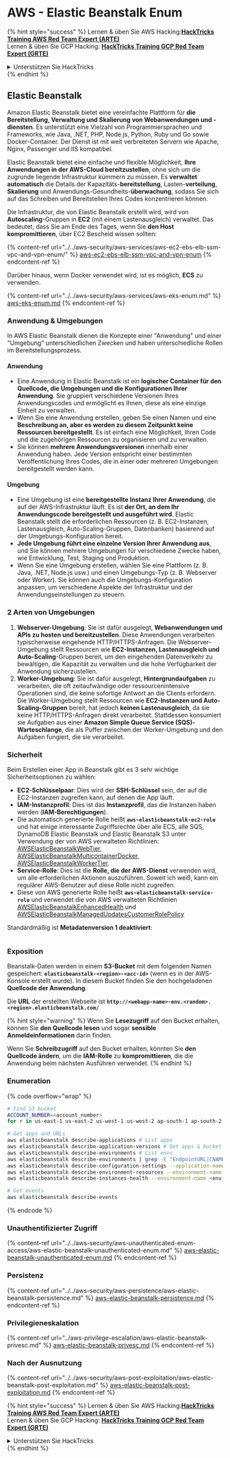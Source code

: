 # AWS - Elastic Beanstalk Enum

{% hint style="success" %}
Lernen & üben Sie AWS Hacking:<img src="/.gitbook/assets/image.png" alt="" data-size="line">[**HackTricks Training AWS Red Team Expert (ARTE)**](https://training.hacktricks.xyz/courses/arte)<img src="/.gitbook/assets/image.png" alt="" data-size="line">\
Lernen & üben Sie GCP Hacking: <img src="/.gitbook/assets/image (2).png" alt="" data-size="line">[**HackTricks Training GCP Red Team Expert (GRTE)**<img src="/.gitbook/assets/image (2).png" alt="" data-size="line">](https://training.hacktricks.xyz/courses/grte)

<details>

<summary>Unterstützen Sie HackTricks</summary>

* Überprüfen Sie die [**Abonnementpläne**](https://github.com/sponsors/carlospolop)!
* **Treten Sie der** 💬 [**Discord-Gruppe**](https://discord.gg/hRep4RUj7f) oder der [**Telegram-Gruppe**](https://t.me/peass) bei oder **folgen** Sie uns auf **Twitter** 🐦 [**@hacktricks\_live**](https://twitter.com/hacktricks\_live)**.**
* **Teilen Sie Hacking-Tricks, indem Sie PRs an die** [**HackTricks**](https://github.com/carlospolop/hacktricks) und [**HackTricks Cloud**](https://github.com/carlospolop/hacktricks-cloud) GitHub-Repos senden.

</details>
{% endhint %}

## Elastic Beanstalk

Amazon Elastic Beanstalk bietet eine vereinfachte Plattform für **die Bereitstellung, Verwaltung und Skalierung von Webanwendungen und -diensten**. Es unterstützt eine Vielzahl von Programmiersprachen und Frameworks, wie Java, .NET, PHP, Node.js, Python, Ruby und Go sowie Docker-Container. Der Dienst ist mit weit verbreiteten Servern wie Apache, Nginx, Passenger und IIS kompatibel.

Elastic Beanstalk bietet eine einfache und flexible Möglichkeit, **Ihre Anwendungen in der AWS-Cloud bereitzustellen**, ohne sich um die zugrunde liegende Infrastruktur kümmern zu müssen. Es **verwaltet automatisch** die Details der Kapazitäts-**bereitstellung**, Lasten-**verteilung**, **Skalierung** und Anwendungs-Gesundheits-**überwachung**, sodass Sie sich auf das Schreiben und Bereitstellen Ihres Codes konzentrieren können.

Die Infrastruktur, die von Elastic Beanstalk erstellt wird, wird von **Autoscaling**-Gruppen in **EC2** (mit einem Lastenausgleich) verwaltet. Das bedeutet, dass Sie am Ende des Tages, wenn Sie **den Host kompromittieren**, über EC2 Bescheid wissen sollten:

{% content-ref url="../../aws-security/aws-services/aws-ec2-ebs-elb-ssm-vpc-and-vpn-enum/" %}
[aws-ec2-ebs-elb-ssm-vpc-and-vpn-enum](../../aws-security/aws-services/aws-ec2-ebs-elb-ssm-vpc-and-vpn-enum/)
{% endcontent-ref %}

Darüber hinaus, wenn Docker verwendet wird, ist es möglich, **ECS** zu verwenden.

{% content-ref url="../../aws-security/aws-services/aws-eks-enum.md" %}
[aws-eks-enum.md](../../aws-security/aws-services/aws-eks-enum.md)
{% endcontent-ref %}

### Anwendung & Umgebungen

In AWS Elastic Beanstalk dienen die Konzepte einer "Anwendung" und einer "Umgebung" unterschiedlichen Zwecken und haben unterschiedliche Rollen im Bereitstellungsprozess.

#### Anwendung

* Eine Anwendung in Elastic Beanstalk ist ein **logischer Container für den Quellcode, die Umgebungen und die Konfigurationen Ihrer Anwendung**. Sie gruppiert verschiedene Versionen Ihres Anwendungscodes und ermöglicht es Ihnen, diese als eine einzige Einheit zu verwalten.
* Wenn Sie eine Anwendung erstellen, geben Sie einen Namen und eine **Beschreibung an, aber es werden zu diesem Zeitpunkt keine Ressourcen bereitgestellt**. Es ist einfach eine Möglichkeit, Ihren Code und die zugehörigen Ressourcen zu organisieren und zu verwalten.
* Sie können **mehrere Anwendungsversionen** innerhalb einer Anwendung haben. Jede Version entspricht einer bestimmten Veröffentlichung Ihres Codes, die in einer oder mehreren Umgebungen bereitgestellt werden kann.

#### Umgebung

* Eine Umgebung ist eine **bereitgestellte Instanz Ihrer Anwendung**, die auf der AWS-Infrastruktur läuft. Es ist **der Ort, an dem Ihr Anwendungscode bereitgestellt und ausgeführt wird**. Elastic Beanstalk stellt die erforderlichen Ressourcen (z. B. EC2-Instanzen, Lastenausgleich, Auto-Scaling-Gruppen, Datenbanken) basierend auf der Umgebungs-Konfiguration bereit.
* **Jede Umgebung führt eine einzelne Version Ihrer Anwendung aus**, und Sie können mehrere Umgebungen für verschiedene Zwecke haben, wie Entwicklung, Test, Staging und Produktion.
* Wenn Sie eine Umgebung erstellen, wählen Sie eine Plattform (z. B. Java, .NET, Node.js usw.) und einen Umgebungs-Typ (z. B. Webserver oder Worker). Sie können auch die Umgebungs-Konfiguration anpassen, um verschiedene Aspekte der Infrastruktur und der Anwendungseinstellungen zu steuern.

### 2 Arten von Umgebungen

1. **Webserver-Umgebung**: Sie ist dafür ausgelegt, **Webanwendungen und APIs zu hosten und bereitzustellen**. Diese Anwendungen verarbeiten typischerweise eingehende HTTP/HTTPS-Anfragen. Die Webserver-Umgebung stellt Ressourcen wie **EC2-Instanzen, Lastenausgleich und Auto-Scaling**-Gruppen bereit, um den eingehenden Datenverkehr zu bewältigen, die Kapazität zu verwalten und die hohe Verfügbarkeit der Anwendung sicherzustellen.
2. **Worker-Umgebung**: Sie ist dafür ausgelegt, **Hintergrundaufgaben** zu verarbeiten, die oft zeitaufwändige oder ressourcenintensive Operationen sind, die keine sofortige Antwort an die Clients erfordern. Die Worker-Umgebung stellt Ressourcen wie **EC2-Instanzen und Auto-Scaling-Gruppen** bereit, hat jedoch **keinen Lastenausgleich**, da sie keine HTTP/HTTPS-Anfragen direkt verarbeitet. Stattdessen konsumiert sie Aufgaben aus einer **Amazon Simple Queue Service (SQS)-Warteschlange**, die als Puffer zwischen der Worker-Umgebung und den Aufgaben fungiert, die sie verarbeitet.

### Sicherheit

Beim Erstellen einer App in Beanstalk gibt es 3 sehr wichtige Sicherheitsoptionen zu wählen:

* **EC2-Schlüsselpaar**: Dies wird der **SSH-Schlüssel** sein, der auf die EC2-Instanzen zugreifen kann, auf denen die App läuft.
* **IAM-Instanzprofil**: Dies ist das **Instanzprofil**, das die Instanzen haben werden (**IAM-Berechtigungen**).
* Die automatisch generierte Rolle heißt **`aws-elasticbeanstalk-ec2-role`** und hat einige interessante Zugriffsrechte über alle ECS, alle SQS, DynamoDB Elastic Beanstalk und Elastic Beanstalk S3 unter Verwendung der von AWS verwalteten Richtlinien: [AWSElasticBeanstalkWebTier](https://us-east-1.console.aws.amazon.com/iam/home#/policies/arn:aws:iam::aws:policy/AWSElasticBeanstalkWebTier), [AWSElasticBeanstalkMulticontainerDocker](https://us-east-1.console.aws.amazon.com/iam/home#/policies/arn:aws:iam::aws:policy/AWSElasticBeanstalkMulticontainerDocker), [AWSElasticBeanstalkWorkerTier](https://us-east-1.console.aws.amazon.com/iam/home#/policies/arn:aws:iam::aws:policy/AWSElasticBeanstalkWorkerTier).
* **Service-Rolle**: Dies ist die **Rolle, die der AWS-Dienst** verwenden wird, um alle erforderlichen Aktionen auszuführen. Soweit ich weiß, kann ein regulärer AWS-Benutzer auf diese Rolle nicht zugreifen.
* Diese von AWS generierte Rolle heißt **`aws-elasticbeanstalk-service-role`** und verwendet die von AWS verwalteten Richtlinien [AWSElasticBeanstalkEnhancedHealth](https://us-east-1.console.aws.amazon.com/iam/home#/policies/arn:aws:iam::aws:policy/service-role/AWSElasticBeanstalkEnhancedHealth) und [AWSElasticBeanstalkManagedUpdatesCustomerRolePolicy](https://us-east-1.console.aws.amazon.com/iamv2/home?region=us-east-1#/roles/details/aws-elasticbeanstalk-service-role?section=permissions)

Standardmäßig ist **Metadatenversion 1 deaktiviert**:

<figure><img src="../../../.gitbook/assets/image (18) (1) (2).png" alt=""><figcaption></figcaption></figure>

### Exposition

Beanstalk-Daten werden in einem **S3-Bucket** mit dem folgenden Namen gespeichert: **`elasticbeanstalk-<region>-<acc-id>`** (wenn es in der AWS-Konsole erstellt wurde). In diesem Bucket finden Sie den hochgeladenen **Quellcode der Anwendung**.

Die **URL** der erstellten Webseite ist **`http://<webapp-name>-env.<random>.<region>.elasticbeanstalk.com/`**

{% hint style="warning" %}
Wenn Sie **Lesezugriff** auf den Bucket erhalten, können Sie **den Quellcode lesen** und sogar **sensible Anmeldeinformationen** darin finden.

Wenn Sie **Schreibzugriff** auf den Bucket erhalten, könnten Sie **den Quellcode ändern**, um die **IAM-Rolle** zu **kompromittieren**, die die Anwendung beim nächsten Ausführen verwendet.
{% endhint %}

### Enumeration

{% code overflow="wrap" %}
```bash
# Find S3 bucket
ACCOUNT_NUMBER=<account_number>
for r in us-east-1 us-east-2 us-west-1 us-west-2 ap-south-1 ap-south-2 ap-northeast-1 ap-northeast-2 ap-northeast-3 ap-southeast-1 ap-southeast-2 ap-southeast-3 ca-central-1 eu-central-1 eu-central-2 eu-west-1 eu-west-2 eu-west-3 eu-north-1 sa-east-1 af-south-1 ap-east-1 eu-south-1 eu-south-2 me-south-1 me-central-1; do aws s3 ls elasticbeanstalk-$r-$ACCOUNT_NUMBER 2>/dev/null && echo "Found in: elasticbeanstalk-$r-$ACCOUNT_NUMBER"; done

# Get apps and URLs
aws elasticbeanstalk describe-applications # List apps
aws elasticbeanstalk describe-application-versions # Get apps & bucket name with source code
aws elasticbeanstalk describe-environments # List envs
aws elasticbeanstalk describe-environments | grep -E "EndpointURL|CNAME"
aws elasticbeanstalk describe-configuration-settings --application-name <app_name> --environment-name <env_name>
aws elasticbeanstalk describe-environment-resources --environment-name <env_name> # Get env info such as SQS used queues
aws elasticbeanstalk describe-instances-health --environment-name <env_name> # Get the instances of an environment

# Get events
aws elasticbeanstalk describe-events
```
{% endcode %}

### Unauthentifizierter Zugriff

{% content-ref url="../../aws-security/aws-unauthenticated-enum-access/aws-elastic-beanstalk-unauthenticated-enum.md" %}
[aws-elastic-beanstalk-unauthenticated-enum.md](../../aws-security/aws-unauthenticated-enum-access/aws-elastic-beanstalk-unauthenticated-enum.md)
{% endcontent-ref %}

### Persistenz

{% content-ref url="../../aws-security/aws-persistence/aws-elastic-beanstalk-persistence.md" %}
[aws-elastic-beanstalk-persistence.md](../../aws-security/aws-persistence/aws-elastic-beanstalk-persistence.md)
{% endcontent-ref %}

### Privilegieneskalation

{% content-ref url="../aws-privilege-escalation/aws-elastic-beanstalk-privesc.md" %}
[aws-elastic-beanstalk-privesc.md](../aws-privilege-escalation/aws-elastic-beanstalk-privesc.md)
{% endcontent-ref %}

### Nach der Ausnutzung

{% content-ref url="../../aws-security/aws-post-exploitation/aws-elastic-beanstalk-post-exploitation.md" %}
[aws-elastic-beanstalk-post-exploitation.md](../../aws-security/aws-post-exploitation/aws-elastic-beanstalk-post-exploitation.md)
{% endcontent-ref %}

{% hint style="success" %}
Lernen & üben Sie AWS Hacking:<img src="/.gitbook/assets/image.png" alt="" data-size="line">[**HackTricks Training AWS Red Team Expert (ARTE)**](https://training.hacktricks.xyz/courses/arte)<img src="/.gitbook/assets/image.png" alt="" data-size="line">\
Lernen & üben Sie GCP Hacking: <img src="/.gitbook/assets/image (2).png" alt="" data-size="line">[**HackTricks Training GCP Red Team Expert (GRTE)**<img src="/.gitbook/assets/image (2).png" alt="" data-size="line">](https://training.hacktricks.xyz/courses/grte)

<details>

<summary>Unterstützen Sie HackTricks</summary>

* Überprüfen Sie die [**Abonnementpläne**](https://github.com/sponsors/carlospolop)!
* **Treten Sie der** 💬 [**Discord-Gruppe**](https://discord.gg/hRep4RUj7f) oder der [**Telegram-Gruppe**](https://t.me/peass) bei oder **folgen** Sie uns auf **Twitter** 🐦 [**@hacktricks\_live**](https://twitter.com/hacktricks\_live)**.**
* **Teilen Sie Hacking-Tricks, indem Sie PRs an die** [**HackTricks**](https://github.com/carlospolop/hacktricks) und [**HackTricks Cloud**](https://github.com/carlospolop/hacktricks-cloud) GitHub-Repos senden.

</details>
{% endhint %}
